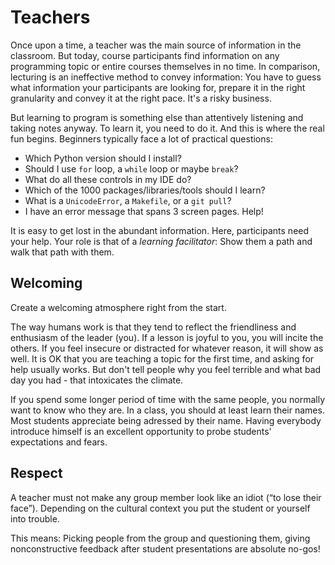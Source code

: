 
# Teachers

Once upon a time, a teacher was the main source of information in the  classroom. But today, course participants find information on any programming topic or entire courses themselves in no time. In comparison, lecturing is an ineffective method to convey information: You have to guess what information your participants are looking for, prepare it in the right granularity and convey it at the right pace. It's a risky business.

But learning to program is something else than attentively listening and taking notes anyway. To learn it, you need to do it. And this is where the real fun begins. Beginners typically face a lot of practical questions:

* Which Python version should I install?
* Should I use `for` loop, a `while` loop or maybe `break`?
* What do all these controls in my IDE do?
* Which of the 1000 packages/libraries/tools should I learn?
* What is a `UnicodeError`, a `Makefile`, or a `git pull`?
* I have an error message that spans 3 screen pages. Help!

It is easy to get lost in the abundant information. Here, participants need your help. Your role is that of a *learning facilitator*: Show them a path and walk that path with them.

## Welcoming

Create a welcoming atmosphere right from the start.

The way humans work is that they tend to reflect the friendliness and enthusiasm of the leader (you). If a lesson is joyful to you, you will incite the others. If you feel insecure or distracted for whatever reason, it will show as well. It is OK that you are teaching a topic for the first time, and asking for help usually works. But don't tell people why you feel terrible and what bad day you had - that intoxicates the climate.

If you spend some longer period of time with the same people, you normally want to know who they are. In a class, you should at least learn their names. Most students appreciate being adressed by their name. Having everybody introduce himself is an excellent opportunity to probe students' expectations and fears.

## Respect

A teacher must not make any group member look like an idiot (“to lose their face”). Depending on the cultural context you put the student or yourself into trouble.

This means: Picking people from the group and questioning them, giving nonconstructive feedback after student presentations are absolute no-gos!
